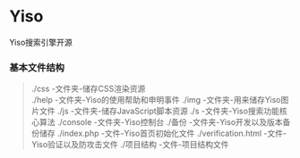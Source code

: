 # Yiso
Yiso搜索引擎开源

### 基本文件结构
> ./css -文件夹-储存CSS渲染资源<br>
./help  -文件夹-Yiso的使用帮助和申明事件
./img -文件夹-用来储存Yiso图片文件
./js -文件夹-储存JavaScript脚本资源
./s -文件夹-Yiso搜索功能核心算法
./console -文件夹-Yiso控制台
./备份 -文件夹-Yiso开发以及版本备份储存
./index.php -文件-Yiso首页初始化文件
./verification.html -文件-Yiso验证以及防攻击文件
./项目结构 -文件-项目结构文件
